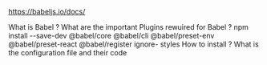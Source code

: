 https://babeljs.io/docs/ 

What is Babel ?
What are the important Plugins rewuired for Babel ?
npm install --save-dev @babel/core @babel/cli @babel/preset-env @babel/preset-react @babel/register ignore- styles 
How to install ?
What is the configuration file and their code 